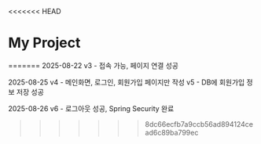 <<<<<<< HEAD
# My Project
=======
2025-08-22
v3 - 접속 가능, 페이지 연결 성공

2025-08-25
v4 - 메인화면, 로그인, 회원가입 페이지만 작성
v5 - DB에 회원가입 정보 저장 성공

2025-08-26
v6 - 로그아웃 성공, Spring Security 완료
>>>>>>> 8dc66ecfb7a9ccb56ad894124cead6c89ba799ec
